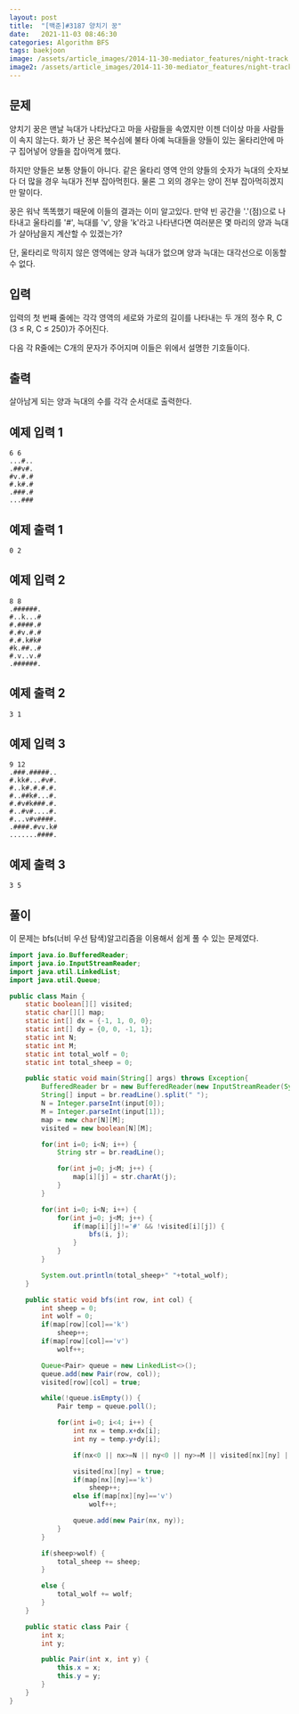 ```yaml
---
layout: post
title:  "[백준]#3187 양치기 꿍"
date:   2021-11-03 08:46:30
categories: Algorithm BFS
tags: baekjoon
image: /assets/article_images/2014-11-30-mediator_features/night-track.JPG
image2: /assets/article_images/2014-11-30-mediator_features/night-track-mobile.JPG
---
```


문제
--------------------

양치기 꿍은 맨날 늑대가 나타났다고 마을 사람들을 속였지만 이젠 더이상 마을 사람들이 속지 않는다. 화가 난 꿍은 복수심에 불타 아예 늑대들을 양들이 있는 울타리안에 마구 집어넣어 양들을 잡아먹게 했다.

하지만 양들은 보통 양들이 아니다. 같은 울타리 영역 안의 양들의 숫자가 늑대의 숫자보다 더 많을 경우 늑대가 전부 잡아먹힌다. 물론 그 외의 경우는 양이 전부 잡아먹히겠지만 말이다.

꿍은 워낙 똑똑했기 때문에 이들의 결과는 이미 알고있다. 만약 빈 공간을 '.'(점)으로 나타내고 울타리를 '#', 늑대를 'v', 양을 'k'라고 나타낸다면 여러분은 몇 마리의 양과 늑대가 살아남을지 계산할 수 있겠는가?

단, 울타리로 막히지 않은 영역에는 양과 늑대가 없으며 양과 늑대는 대각선으로 이동할 수 없다.

입력
---------------------------

입력의 첫 번째 줄에는 각각 영역의 세로와 가로의 길이를 나타내는 두 개의 정수 R, C (3 ≤ R, C ≤ 250)가 주어진다.

다음 각 R줄에는 C개의 문자가 주어지며 이들은 위에서 설명한 기호들이다.

출력
----------------

살아남게 되는 양과 늑대의 수를 각각 순서대로 출력한다.

예제 입력 1 
----------------------

```
6 6
...#..
.##v#.
#v.#.#
#.k#.#
.###.#
...###
```

예제 출력 1 
------------------------

```
0 2
```

예제 입력 2
----------------------

```
8 8
.######.
#..k...#
#.####.#
#.#v.#.#
#.#.k#k#
#k.##..#
#.v..v.#
.######.
```

예제 출력 2
------------------------

```
3 1
```

예제 입력 3
----------------------

```
9 12
.###.#####..
#.kk#...#v#.
#..k#.#.#.#.
#..##k#...#.
#.#v#k###.#.
#..#v#....#.
#...v#v####.
.####.#vv.k#
.......####.
```

예제 출력 3
------------------------

```
3 5
```

풀이
--------------------------

이 문제는 bfs(너비 우선 탐색)알고리즘을 이용해서 쉽게 풀 수 있는 문제였다.

```java
import java.io.BufferedReader;
import java.io.InputStreamReader;
import java.util.LinkedList;
import java.util.Queue;

public class Main {
    static boolean[][] visited;
    static char[][] map;
    static int[] dx = {-1, 1, 0, 0};
    static int[] dy = {0, 0, -1, 1};
    static int N;
    static int M;
    static int total_wolf = 0;
    static int total_sheep = 0;

    public static void main(String[] args) throws Exception{
        BufferedReader br = new BufferedReader(new InputStreamReader(System.in));
        String[] input = br.readLine().split(" ");
        N = Integer.parseInt(input[0]);
        M = Integer.parseInt(input[1]);
        map = new char[N][M];
        visited = new boolean[N][M];

        for(int i=0; i<N; i++) {
            String str = br.readLine();

            for(int j=0; j<M; j++) {
                map[i][j] = str.charAt(j);
            }
        }

        for(int i=0; i<N; i++) {
            for(int j=0; j<M; j++) {
                if(map[i][j]!='#' && !visited[i][j]) {
                    bfs(i, j);
                }
            }
        }

        System.out.println(total_sheep+" "+total_wolf);
    }

    public static void bfs(int row, int col) {
        int sheep = 0;
        int wolf = 0;
        if(map[row][col]=='k')
            sheep++;
        if(map[row][col]=='v')
            wolf++;

        Queue<Pair> queue = new LinkedList<>();
        queue.add(new Pair(row, col));
        visited[row][col] = true;

        while(!queue.isEmpty()) {
            Pair temp = queue.poll();

            for(int i=0; i<4; i++) {
                int nx = temp.x+dx[i];
                int ny = temp.y+dy[i];

                if(nx<0 || nx>=N || ny<0 || ny>=M || visited[nx][ny] || map[nx][ny]=='#') continue;

                visited[nx][ny] = true;
                if(map[nx][ny]=='k')
                    sheep++;
                else if(map[nx][ny]=='v')
                    wolf++;

                queue.add(new Pair(nx, ny));
            }
        }

        if(sheep>wolf) {
            total_sheep += sheep;
        }

        else {
            total_wolf += wolf;
        }
    }

    public static class Pair {
        int x;
        int y;

        public Pair(int x, int y) {
            this.x = x;
            this.y = y;
        }
    }
}
```
